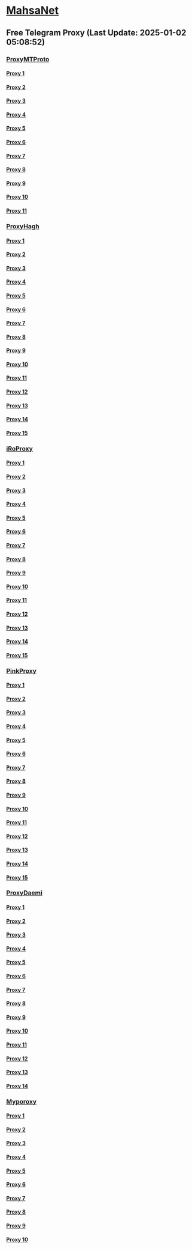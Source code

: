 
# [MahsaNet](https://t.me/mahsa_net)
## Free Telegram Proxy (Last Update: 2025-01-02 05:08:52)
### [ProxyMTProto](https://t.me/ProxyMTProto)
#### [Proxy 1](tg://proxy?server=14.102.10.138&port=85&secret=7gD_AA___wD_9VVf______VmLmtvLS0%3D)
#### [Proxy 2](tg://proxy?server=14.102.10.139&port=85&secret=7gD_AA___wD_9VVf______VmLmtvLS0%3D)
#### [Proxy 3](tg://proxy?server=159.69.191.104&port=9090&secret=FgMBAgABAAH8AwOG4kw63QtY2RueWVrdGFuZXQuY29tZmFyYWthdi5jb212YW4ubmFqdmEuY29tAAAAAAAAAAAAAAAAAAAAAAAAAAAAAAAAAAA)
#### [Proxy 4](tg://proxy?server=128.140.58.172&port=9090&secret=FgMBAgABAAH8AwOG4kw63QtY2RueWVrdGFuZXQuY29tZmFyYWthdi5jb212YW4ubmFqdmEuY29tAAAAAAAAAAAAAAAAAAAAAAAAAAAAAAAAAAA)
#### [Proxy 5](tg://proxy?server=188.245.192.249&port=9090&secret=FgMBAgABAAH8AwOG4kw63QtY2RueWVrdGFuZXQuY29tZmFyYWthdi5jb212YW4ubmFqdmEuY29tAAAAAAAAAAAAAAAAAAAAAAAAAAAAAAAAAAA)
#### [Proxy 6](tg://proxy?server=14.102.10.126&port=8443&secret=eeNEgYdJvXrFGRMCIMJdCQ)
#### [Proxy 7](tg://proxy?server=14.102.10.129&port=8443&secret=eeNEgYdJvXrFGRMCIMJdCQ)
#### [Proxy 8](tg://proxy?server=162.55.103.165&port=1460&secret=DDBighLLvXrFGRMCBVJdFQRueWVrdGFuZXQuY29tZmFyYTrhdi5jb212YZ6ubmFqXeEuY29tAAAAAAAAAAAAAAAAAAAAAAAAAAAAAAAAAAAAAAAAAAAAAAAAAAAAAAAAAAAAAAAAAAAAAAAAAAAAAAAAAAAAAAAAAAAAAAAAAAAAAAA)
#### [Proxy 9](tg://proxy?server=88.99.199.95&port=1460&secret=DDBighLLvXrFGRMCBVJdFQRueWVrdGFuZXQuY29tZmFyYTrhdi5jb212YZ6ubmFqXeEuY29tAAAAAAAAAAAAAAAAAAAAAAAAAAAAAAAAAAAAAAAAAAAAAAAAAAAAAAAAAAAAAAAAAAAAAAAAAAAAAAAAAAAAAAAAAAAAAAAAAAAAAAA)
#### [Proxy 10](tg://proxy?server=49.12.128.38&port=1460&secret=DDBighLLvXrFGRMCBVJdFQRueWVrdGFuZXQuY29tZmFyYTrhdi5jb212YZ6ubmFqXeEuY29tAAAAAAAAAAAAAAAAAAAAAAAAAAAAAAAAAAAAAAAAAAAAAAAAAAAAAAAAAAAAAAAAAAAAAAAAAAAAAAAAAAAAAAAAAAAAAAAAAAAAAAA)
#### [Proxy 11](tg://proxy?server=213.239.205.42&port=1460&secret=DDBighLLvXrFGRMCBVJdFQRueWVrdGFuZXQuY29tZmFyYTrhdi5jb212YZ6ubmFqXeEuY29tAAAAAAAAAAAAAAAAAAAAAAAAAAAAAAAAAAAAAAAAAAAAAAAAAAAAAAAAAAAAAAAAAAAAAAAAAAAAAAAAAAAAAAAAAAAAAAAAAAAAAAA)
### [ProxyHagh](https://t.me/ProxyHagh)
#### [Proxy 1](tg://proxy?server=95.217.139.129&port=443&secret=ee1603010200010001fc030386e24c3add726161682e6972)
#### [Proxy 2](tg://proxy?server=95.216.55.218&port=888&secret=eeRigzNJvXrFGRMCIMJdEAtY2RueWVrdGFuZXQuY29tZmFyYWthdi5jb212YW4ubmFqdmEuY29tAAAAAAAAAAAAAAAAAAAAAAAAAAAAAAAA)
#### [Proxy 3](tg://proxy?server=95.217.139.129&port=443&secret=ee1603010200010001fc030386e24c3add726161682e6972)
#### [Proxy 4](tg://proxy?server=95.216.55.218&port=888&secret=eeRigzNJvXrFGRMCIMJdEAtY2RueWVrdGFuZXQuY29tZmFyYWthdi5jb212YW4ubmFqdmEuY29tAAAAAAAAAAAAAAAAAAAAAAAAAAAAAAAA)
#### [Proxy 5](tg://proxy?server=95.217.139.129&port=443&secret=ee1603010200010001fc030386e24c3add726161682e6972)
#### [Proxy 6](tg://proxy?server=95.216.55.218&port=888&secret=eeRigzNJvXrFGRMCIMJdEAtY2RueWVrdGFuZXQuY29tZmFyYWthdi5jb212YW4ubmFqdmEuY29tAAAAAAAAAAAAAAAAAAAAAAAAAAAAAAAA)
#### [Proxy 7](tg://proxy?server=95.217.139.129&port=443&secret=ee1603010200010001fc030386e24c3add726161682e6972)
#### [Proxy 8](tg://proxy?server=95.216.55.218&port=888&secret=eeRigzNJvXrFGRMCIMJdEAtY2RueWVrdGFuZXQuY29tZmFyYWthdi5jb212YW4ubmFqdmEuY29tAAAAAAAAAAAAAAAAAAAAAAAAAAAAAAAA)
#### [Proxy 9](tg://proxy?server=95.217.139.129&port=443&secret=ee1603010200010001fc030386e24c3add726161682e6972)
#### [Proxy 10](tg://proxy?server=95.216.55.218&port=888&secret=eeRigzNJvXrFGRMCIMJdEAtY2RueWVrdGFuZXQuY29tZmFyYWthdi5jb212YW4ubmFqdmEuY29tAAAAAAAAAAAAAAAAAAAAAAAAAAAAAAAA)
#### [Proxy 11](tg://proxy?server=95.217.139.129&port=443&secret=ee1603010200010001fc030386e24c3add726161682e6972)
#### [Proxy 12](tg://proxy?server=95.216.55.218&port=888&secret=eeRigzNJvXrFGRMCIMJdEAtY2RueWVrdGFuZXQuY29tZmFyYWthdi5jb212YW4ubmFqdmEuY29tAAAAAAAAAAAAAAAAAAAAAAAAAAAAAAAA)
#### [Proxy 13](tg://proxy?server=95.217.139.129&port=443&secret=ee1603010200010001fc030386e24c3add726161682e6972)
#### [Proxy 14](tg://proxy?server=95.216.55.218&port=888&secret=eeRigzNJvXrFGRMCIMJdEAtY2RueWVrdGFuZXQuY29tZmFyYWthdi5jb212YW4ubmFqdmEuY29tAAAAAAAAAAAAAAAAAAAAAAAAAAAAAAAA)
#### [Proxy 15](tg://proxy?server=95.217.139.129&port=443&secret=ee1603010200010001fc030386e24c3add726161682e6972)
### [iRoProxy](https://t.me/iRoProxy)
#### [Proxy 1](tg://proxy?server=93.95.115.236&port=70&secret=1320PuNyHw_LQKT_Y7XNJw%3D%3D)
#### [Proxy 2](tg://proxy?server=93.95.115.253&port=70&secret=1320PuNyHw_LQKT_Y7XNJw%3D%3D)
#### [Proxy 3](tg://proxy?server=93.95.115.243&port=70&secret=1320PuNyHw_LQKT_Y7XNJw%3D%3D)
#### [Proxy 4](tg://proxy?server=93.95.115.232&port=70&secret=1320PuNyHw_LQKT_Y7XNJw%3D%3D)
#### [Proxy 5](tg://proxy?server=93.95.115.233&port=70&secret=1320PuNyHw_LQKT_Y7XNJw%3D%3D)
#### [Proxy 6](tg://proxy?server=176.65.136.5&port=70&secret=1320PuNyHw_LQKT_Y7XNJw%3D%3D)
#### [Proxy 7](tg://proxy?server=176.65.136.4&port=70&secret=1320PuNyHw_LQKT_Y7XNJw%3D%3D)
#### [Proxy 8](tg://proxy?server=176.65.136.3&port=70&secret=1320PuNyHw_LQKT_Y7XNJw%3D%3D)
#### [Proxy 9](tg://proxy?server=93.95.115.254&port=70&secret=1320PuNyHw_LQKT_Y7XNJw%3D%3D)
#### [Proxy 10](tg://proxy?server=93.95.115.245&port=70&secret=1320PuNyHw_LQKT_Y7XNJw%3D%3D)
#### [Proxy 11](tg://proxy?server=93.95.115.246&port=70&secret=1320PuNyHw_LQKT_Y7XNJw%3D%3D)
#### [Proxy 12](tg://proxy?server=93.95.115.234&port=70&secret=1320PuNyHw_LQKT_Y7XNJw%3D%3D)
#### [Proxy 13](tg://proxy?server=78.47.88.6378.47.88.6378.47.88.6378.47.88.6378.47.88.6378.47.88.6378.47.88.6378.47.88.6378.47.88.6378.47.88.6378.47.88.6378.47.88.6378.47.88.6378.47.88.6378.47.88.6378.47.88.6378.47.88.6378.47.88.6378.47.88.63.tooranian1.ir.javan1.ir&port=70&secret=1320PuNyHw_LQKT_Y7XNJw%3D%3D)
#### [Proxy 14](tg://proxy?server=93.95.115.223&port=70&secret=1320PuNyHw_LQKT_Y7XNJwAAAAAAAAAAAAAAAAAAAAkIicxgcZ0hcMsAAAA0hcMsAAAA)
#### [Proxy 15](tg://proxy?server=78.47.88.6378.47.88.6378.47.88.6378.47.88.6378.47.88.6378.47.88.6378.47.88.6378.47.88.6378.47.88.6378.47.88.6378.47.88.6378.47.88.6378.47.88.6378.47.88.6378.47.88.6378.47.88.6378.47.88.6378.47.88.6378.47.88.63.tooranian1.ir.rangers6.ir&port=70&secret=1320PuNyHw_LQKT_Y7XNJw%3D%3D)
### [PinkProxy](https://t.me/PinkProxy)
#### [Proxy 1](tg://proxy?server=77.232.42.169&port=23&secret=eeNEgYdJvXrFGRMCIMJdCQ)
#### [Proxy 2](tg://proxy?server=176.65.135.41&port=23&secret=eeNEgYdJvXrFGRMCIMJdCQtY2RueWVrdGFuZXQuY29tZmFyYWthdi5jb212YW4ubmFqdmEuY29tAAAAAAAAAAAAAAAAAAAAAAAAAAAAAAAA)
#### [Proxy 3](tg://proxy?server=176.65.135.42&port=23&secret=eeNEgYdJvXrFGRMCIMJdCQtY2RueWVrdGFuZXQuY29tZmFyYWthdi5jb212YW4ubmFqdmEuY29tAAAAAAAAAAAAAAAAAAAAAAAAAAAAAAAA)
#### [Proxy 4](tg://proxy?server=176.65.135.36&port=69&secret=7gD_AA___wD_9VVf______VmLmtvLS0%3D)
#### [Proxy 5](tg://proxy?server=176.65.135.45&port=23&secret=eeNEgYdJvXrFGRMCIMJdCQ)
#### [Proxy 6](tg://proxy?server=91.142.78.102&port=23&secret=eeNEgYdJvXrFGRMCIMJdCQ)
#### [Proxy 7](tg://proxy?server=176.65.135.39&port=69&secret=7gD_AA___wD_9VVf______VmLmtvLS0%3D)
#### [Proxy 8](tg://proxy?server=176.65.135.47&port=23&secret=eeNEgYdJvXrFGRMCIMJdCQ)
#### [Proxy 9](tg://proxy?server=77.232.41.22&port=23&secret=eeNEgYdJvXrFGRMCIMJdCQ)
#### [Proxy 10](tg://proxy?server=77.232.40.196&port=23&secret=eeNEgYdJvXrFGRMCIMJdCQ)
#### [Proxy 11](tg://proxy?server=176.65.135.37&port=23&secret=eeNEgYdJvXrFGRMCIMJdCQtY2RueWVrdGFuZXQuY29tZmFyYWthdi5jb212YW4ubmFqdmEuY29tAAAAAAAAAAAAAAAAAAAAAAAAAAAAAAAA)
#### [Proxy 12](tg://proxy?server=176.65.135.38&port=23&secret=eeNEgYdJvXrFGRMCIMJdCQtY2RueWVrdGFuZXQuY29tZmFyYWthdi5jb212YW4ubmFqdmEuY29tAAAAAAAAAAAAAAAAAAAAAAAAAAAAAAAA)
#### [Proxy 13](tg://proxy?server=77.232.42.169&port=23&secret=eeNEgYdJvXrFGRMCIMJdCQ)
#### [Proxy 14](tg://proxy?server=176.65.135.41&port=23&secret=eeNEgYdJvXrFGRMCIMJdCQtY2RueWVrdGFuZXQuY29tZmFyYWthdi5jb212YW4ubmFqdmEuY29tAAAAAAAAAAAAAAAAAAAAAAAAAAAAAAAA)
#### [Proxy 15](tg://proxy?server=176.65.135.42&port=23&secret=eeNEgYdJvXrFGRMCIMJdCQtY2RueWVrdGFuZXQuY29tZmFyYWthdi5jb212YW4ubmFqdmEuY29tAAAAAAAAAAAAAAAAAAAAAAAAAAAAAAAA)
### [ProxyDaemi](https://t.me/ProxyDaemi)
#### [Proxy 1](tg://proxy?server=5.255.123.23&port=443&secret=DD1603010200010001fc030386e24c3add)
#### [Proxy 2](tg://proxy?server=5.255.123.23&port=443&secret=FgMBAgABAAH8AwOG4kw63Q%3D%3D)
#### [Proxy 3](tg://proxy?server=5.255.120.42&port=443&secret=FgMBAgABAAH8AwOG4kw63Q%3D%3D)
#### [Proxy 4](tg://proxy?server=5.255.120.42&port=443&secret=DD1603010200010001fc030386e24c3add)
#### [Proxy 5](tg://proxy?server=5.255.119.204&port=443&secret=FgMBAgABAAH8AwOG4kw63Q%3D%3D)
#### [Proxy 6](tg://proxy?server=5.255.119.204&port=443&secret=DD1603010200010001fc030386e24c3add)
#### [Proxy 7](tg://proxy?server=213.21.232.145&port=443&secret=DD1603010200010001fc030386e24c3add)
#### [Proxy 8](tg://proxy?server=213.21.232.145&port=443&secret=FgMBAgABAAH8AwOG4kw63Q%3D%3D)
#### [Proxy 9](tg://proxy?server=154.213.184.171&port=443&secret=1603010200010001fc030386e24c3add)
#### [Proxy 10](tg://proxy?server=154.213.184.191&port=443&secret=1603010200010001fc030386e24c3add)
#### [Proxy 11](tg://proxy?server=95.217.240.177&port=8888&secret=FgMBAgABAAH8AwOG4kw63Q)
#### [Proxy 12](tg://proxy?server=65.109.197.74&port=8888&secret=FgMBAgABAAH8AwOG4kw63Q)
#### [Proxy 13](tg://proxy?server=188.245.218.142&port=7777&secret=1320PuNyHw_LQKT_Y7XNJw%3D%3D)
#### [Proxy 14](tg://proxy?server=5.75.201.72&port=7777&secret=1320PuNyHw_LQKT_Y7XNJw%3D%3D)
### [Myporoxy](https://t.me/Myporoxy)
#### [Proxy 1](tg://proxy?server=cloudflare.com.nokia.com.co.uk.do_yo.want_to.clash_with.this.www.microsoft.com.there_is_no.place_like.localwest.www.bing.com.count_with_me.cyou.net.digikala.com.www.enamad.ir.www.google.com.again_to_fight.everyone.i_am.the_internet.golobal-konxon.info.&port=443&secret=DDBighLLvXrFGRMCBVJdFQRueWVrdGFuZXQuY29tZmFyYTrhdi5jb212YZ6ubmFqXeEuY29tAAAAAAAAAAAAAAAAAAAAAAAAAAAAAAAAAAAAAAAAAAAAAAAAAAAAAAAAAAAAAAAAAAAAAAAAAAAAAAAAAAAAAAAAAAAAAAAAAAAAAAA)
#### [Proxy 2](tg://proxy?server=192.168.1.1.apt-kernel.org.copan-moban.info.&port=2040&secret=DDBighLLvXrFGRMCBVJdFQRueWVrdGFuZXQuY29tZmFyYTrhdi5jb212YZ6ubmFqXeEuY29tAAAAAAAAAAAAAAAAAAAAAAAAAAAAAAAAAAAAAAAAAAAAAAAAAAAAAAAAAAAAAAAAAAAAAAAAAAAAAAAAAAAAAAAAAAAAAAAAAAAAAAA)
#### [Proxy 3](tg://proxy?server=cloudflare.com.nokia.com.co.uk.do_yo.want_to.clash_with.this.www.microsoft.com.there_is_no.place_like.localwest.www.bing.com.count_with_me.cyou.net.digikala.com.www.enamad.ir.www.google.com.again_to_fight.everyone.i_am.the_internet.avadox-zhoan.info.&port=1201&secret=DDBighLLvXrFGRMCBVJdFQRueWVrdGFuZXQuY29tZmFyYTrhdi5jb212YZ6ubmFqXeEuY29tAAAAAAAAAAAAAAAAAAAAAAAAAAAAAAAAAAAAAAAAAAAAAAAAAAAAAAAAAAAAAAAAAAAAAAAAAAAAAAAAAAAAAAAAAAAAAAAAAAAAAAA)
#### [Proxy 4](tg://proxy?server=cloudflare.com.nokia.com.co.uk.do_yo.want_to.clash_with.this.www.microsoft.com.there_is_no.place_like.localwest.www.bing.com.count_with_me.cyou.net.digikala.com.www.enamad.ir.www.google.com.again_to_fight.everyone.i_am.the_internet.romancon-fact.info.&port=3443&secret=DDBighLLvXrFGRMCBVJdFQRueWVrdGFuZXQuY29tZmFyYTrhdi5jb212YZ6ubmFqXeEuY29tAAAAAAAAAAAAAAAAAAAAAAAAAAAAAAAAAAAAAAAAAAAAAAAAAAAAAAAAAAAAAAAAAAAAAAAAAAAAAAAAAAAAAAAAAAAAAAAAAAAAAAA)
#### [Proxy 5](tg://proxy?server=192.168.1.1.apt-kernel.org.copan-moban.info.&port=2040&secret=DDBighLLvXrFGRMCBVJdFQRueWVrdGFuZXQuY29tZmFyYTrhdi5jb212YZ6ubmFqXeEuY29tAAAAAAAAAAAAAAAAAAAAAAAAAAAAAAAAAAAAAAAAAAAAAAAAAAAAAAAAAAAAAAAAAAAAAAAAAAAAAAAAAAAAAAAAAAAAAAAAAAAAAAA)
#### [Proxy 6](tg://proxy?server=cloudflare.com.nokia.com.co.uk.do_yo.want_to.clash_with.this.www.microsoft.com.there_is_no.place_like.localwest.www.bing.com.count_with_me.cyou.net.digikala.com.www.enamad.ir.www.google.com.again_to_fight.everyone.i_am.the_internet.golobal-konxon.info.&port=443&secret=DDBighLLvXrFGRMCBVJdFQRueWVrdGFuZXQuY29tZmFyYTrhdi5jb212YZ6ubmFqXeEuY29tAAAAAAAAAAAAAAAAAAAAAAAAAAAAAAAAAAAAAAAAAAAAAAAAAAAAAAAAAAAAAAAAAAAAAAAAAAAAAAAAAAAAAAAAAAAAAAAAAAAAAAA)
#### [Proxy 7](tg://proxy?server=192.168.1.1.apt-kernel.org.copan-moban.info.&port=2040&secret=DDBighLLvXrFGRMCBVJdFQRueWVrdGFuZXQuY29tZmFyYTrhdi5jb212YZ6ubmFqXeEuY29tAAAAAAAAAAAAAAAAAAAAAAAAAAAAAAAAAAAAAAAAAAAAAAAAAAAAAAAAAAAAAAAAAAAAAAAAAAAAAAAAAAAAAAAAAAAAAAAAAAAAAAA)
#### [Proxy 8](tg://proxy?server=cloudflare.com.nokia.com.co.uk.do_yo.want_to.clash_with.this.www.microsoft.com.there_is_no.place_like.localwest.www.bing.com.count_with_me.cyou.net.digikala.com.www.enamad.ir.www.google.com.again_to_fight.everyone.i_am.the_internet.avadox-zhoan.info.&port=1201&secret=DDBighLLvXrFGRMCBVJdFQRueWVrdGFuZXQuY29tZmFyYTrhdi5jb212YZ6ubmFqXeEuY29tAAAAAAAAAAAAAAAAAAAAAAAAAAAAAAAAAAAAAAAAAAAAAAAAAAAAAAAAAAAAAAAAAAAAAAAAAAAAAAAAAAAAAAAAAAAAAAAAAAAAAAA)
#### [Proxy 9](tg://proxy?server=cloudflare.com.nokia.com.co.uk.do_yo.want_to.clash_with.this.www.microsoft.com.there_is_no.place_like.localwest.www.bing.com.count_with_me.cyou.net.digikala.com.www.enamad.ir.www.google.com.again_to_fight.everyone.i_am.the_internet.romancon-fact.info.&port=3443&secret=DDBighLLvXrFGRMCBVJdFQRueWVrdGFuZXQuY29tZmFyYTrhdi5jb212YZ6ubmFqXeEuY29tAAAAAAAAAAAAAAAAAAAAAAAAAAAAAAAAAAAAAAAAAAAAAAAAAAAAAAAAAAAAAAAAAAAAAAAAAAAAAAAAAAAAAAAAAAAAAAAAAAAAAAA)
#### [Proxy 10](tg://proxy?server=cloudflare.com.nokia.com.co.uk.do_yo.want_to.clash_with.this.www.microsoft.com.there_is_no.place_like.localwest.www.bing.com.count_with_me.cyou.net.digikala.com.www.enamad.ir.www.google.com.again_to_fight.everyone.i_am.the_internet.golobal-konxon.info.&port=443&secret=DDBighLLvXrFGRMCBVJdFQRueWVrdGFuZXQuY29tZmFyYTrhdi5jb212YZ6ubmFqXeEuY29tAAAAAAAAAAAAAAAAAAAAAAAAAAAAAAAAAAAAAAAAAAAAAAAAAAAAAAAAAAAAAAAAAAAAAAAAAAAAAAAAAAAAAAAAAAAAAAAAAAAAAAA)

    